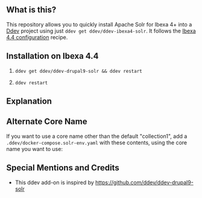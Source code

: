 ## What is this?

This repository allows you to quickly install Apache Solr for Ibexa 4+ into a [Ddev](https://ddev.readthedocs.io) project using just `ddev get ddev/ddev-ibexa4-solr`.
It follows the [Ibexa 4.4 configuration](https://doc.ibexa.co/en/4.4/search/solr_search_engine) recipe.

## Installation on Ibexa 4.4

1. `ddev get ddev/ddev-drupal9-solr && ddev restart`

1. `ddev restart`


## Explanation


## Alternate Core Name

If you want to use a core name other than the default "collection1", add a `.ddev/docker-compose.solr-env.yaml` with these contents, using the core name you want to use:

Special Mentions and Credits
----------------------------

- This ddev add-on is inspired by https://github.com/ddev/ddev-drupal9-solr